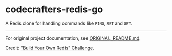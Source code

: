 # codecrafters-redis-go

A Redis clone for handling commands like `PING`, `SET` and `GET`.

---

For original project documentation, see [ORIGINAL_README.md](ORIGINAL_README.md).

Credit: ["Build Your Own Redis" Challenge](https://codecrafters.io/challenges/redis).